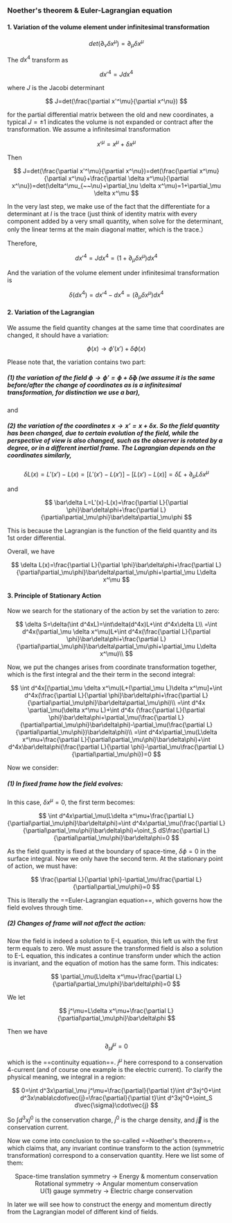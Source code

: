 ### Noether's theorem & Euler-Lagrangian equation

#### 1. Variation of the volume element under infinitesimal transformation

$$
det(\partial_\nu \delta x^\mu)=\partial_\mu \delta x^\mu
$$

The $dx^4$ transform as

$$
dx'^4 = Jdx^4
$$

where $J$ is the Jacobi determinant

$$
J=det(\frac{\partial x'^\mu}{\partial x^\nu})
$$

for the partial differential matrix between the old and new coordinates, a typical $J=\pm 1$ indicates the volume is not expanded or contract after the transformation. We assume a infinitesimal transformation

$$
x'^\mu=x^\mu+\delta x^\mu
$$

Then

$$
J=det(\frac{\partial x'^\mu}{\partial x^\nu})=det(\frac{\partial x^\mu}{\partial x^\nu}+\frac{\partial \delta x^\mu}{\partial x^\nu})=det(\delta^\mu_{~~\nu}+\partial_\nu \delta x^\mu)=1+\partial_\mu \delta x^\mu
$$

In the very last step, we make use of the fact that the differentiate for a determinant at $I$ is the trace (just think of identity matrix with every component added by a very small quantity, when solve for the determinant, only the linear terms at the main diagonal matter, which is the trace.）

Therefore,

$$
dx'^4 = Jdx^4=(1+\partial_\mu \delta x^\mu)dx^4
$$

And the variation of the volume element under infinitesimal transformation is

$$
\delta(dx^4)=dx'^4-dx^4=(\partial_\mu \delta x^\mu) dx^4
$$

#### 2. Variation of the Lagrangian

We assume the field quantity changes at the same time that coordinates are changed, it should have a variation:

$$
\phi(x)\rightarrow\phi'(x')+\delta \phi(x)
$$

Please note that, the variation contains two part:

##### (1) the variation of the field $\phi\rightarrow\phi'=\phi+\bar\delta \phi$ (we assume it is the same before/after the change of coordinates as is a infinitesimal transformation, for distinction we use a bar),

and

##### (2) the variation of the coordinates $x\rightarrow x'=x+\delta x$. So the field quantity has been changed, due to certain evolution of the field, while the perspective of view is also changed, such as the observer is rotated by a degree, or in a different inertial frame. The Lagrangian depends on the coordinates similarly,

$$
\delta L(x)=L'(x')-L(x)=[L'(x')-L(x')]-[L(x')-L(x)]=\bar\delta L+\partial_\mu L\delta x^\mu
$$

and

$$
\bar\delta L=L'(x)-L(x)=\frac{\partial L}{\partial \phi}\bar\delta\phi+\frac{\partial L}{\partial\partial_\mu\phi}\bar\delta\partial_\mu\phi
$$

This is because the Lagrangian is the function of the field quantity and its 1st order differential.

 Overall, we have

$$
\delta L(x)=\frac{\partial L}{\partial \phi}\bar\delta\phi+\frac{\partial L}{\partial\partial_\mu\phi}\bar\delta\partial_\mu\phi+\partial_\mu L\delta x^\mu
$$

#### 3. Principle of Stationary Action

Now we search for the stationary of the action by set the variation to zero:

$$
\delta S=\delta(\int d^4xL)=\int\delta(d^4x)L+\int d^4x\delta L\\
=\int d^4x(\partial_\mu \delta x^\mu)L+\int d^4x(\frac{\partial L}{\partial \phi}\bar\delta\phi+\frac{\partial L}{\partial\partial_\mu\phi}\bar\delta\partial_\mu\phi+\partial_\mu L\delta x^\mu)\\
$$

Now, we put the changes arises from coordinate transformation together, which is the first integral and the their term in the second integral:

$$
\int d^4x[(\partial_\mu \delta x^\mu)L+(\partial_\mu L)\delta x^\mu]+\int d^4x(\frac{\partial L}{\partial \phi}\bar\delta\phi+\frac{\partial L}{\partial\partial_\mu\phi}\bar\delta\partial_\mu\phi)\\
=\int d^4x \partial_\mu(\delta x^\mu L)+\int d^4x (\frac{\partial L}{\partial \phi}\bar\delta\phi+\partial_\mu(\frac{\partial L}{\partial\partial_\mu\phi}\bar\delta\phi)-\partial_\mu(\frac{\partial L}{\partial\partial_\mu\phi})\bar\delta\phi)\\
=\int d^4x\partial_\mu(L\delta x^\mu+\frac{\partial L}{\partial\partial_\mu\phi}\bar\delta\phi)+\int d^4x\bar\delta\phi(\frac{\partial L}{\partial \phi}-\partial_\mu\frac{\partial L}{\partial\partial_\mu\phi})=0
$$

Now we consider:

##### (1) In fixed frame how the field evolves:

In this case, $\delta x^\mu=0$, the first term becomes:

$$
\int d^4x\partial_\mu(L\delta x^\mu+\frac{\partial L}{\partial\partial_\mu\phi}\bar\delta\phi)=\int d^4x\partial_\mu(\frac{\partial L}{\partial\partial_\mu\phi}\bar\delta\phi)=\oint_S dS\frac{\partial L}{\partial\partial_\mu\phi}\bar\delta\phi=0
$$

As the field quantity is fixed at the boundary of space-time, $\delta\phi=0$ in the surface integral. Now we only have the second term. At the stationary point of action, we must have:

$$
\frac{\partial L}{\partial \phi}-\partial_\mu\frac{\partial L}{\partial\partial_\mu\phi}=0
$$

This is literally the ==Euler-Lagrangian equation==, which governs how the field evolves through time.

##### (2) Changes of frame will not affect the action:

Now the field is indeed a solution to E-L equation, this left us with the first term equals to zero. We must assure the transformed field is also a solution to E-L equation, this indicates a continue transform under which the action is invariant, and the equation of motion has the same form. This indicates:

$$
\partial_\mu(L\delta x^\mu+\frac{\partial L}{\partial\partial_\mu\phi}\bar\delta\phi)=0
$$

We let

$$
j^\mu=L\delta x^\mu+\frac{\partial L}{\partial\partial_\mu\phi}\bar\delta\phi
$$

Then we have

$$
\partial_\mu j^\mu=0
$$

which is the ==continuity equation==. $j^\mu$ here correspond to a conservation 4-current (and of course one example is the electric current). To clarify the physical meaning, we integral in a region:

$$
0=\int d^3x\partial_\mu j^\mu=\frac{\partial}{\partial t}\int d^3xj^0+\int d^3x\nabla\cdot\vec{j}=\frac{\partial}{\partial t}\int d^3xj^0+\oint_S d\vec{\sigma}\cdot\vec{j}
$$

So $\int d^3xj^0$ is the conservation charge, $j^0$ is the charge density, and $\vec{j}$ is the conservation current.

Now we come into conclusion to the so-called ==Noether's theorem==, which claims that, any invariant continue transform to the action (symmetric transformation) correspond to a conservation quantity. Here we list some of them:

<center>Space-time translation symmetry -> Energy & momentum conservation</center>

<center>Rotational symmetry -> Angular momentum conservation</center>

<center>U(1) gauge symmetry -> Electric charge conservation</center>

In later we will see how to construct the energy and momentum directly from the Lagrangian model of different kind of fields.
